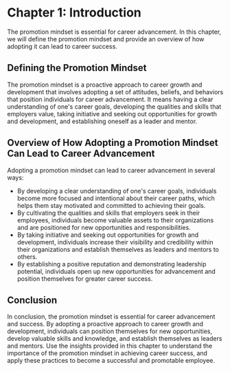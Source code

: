 Chapter 1: Introduction
=======================

The promotion mindset is essential for career advancement. In this chapter, we will define the promotion mindset and provide an overview of how adopting it can lead to career success.

Defining the Promotion Mindset
------------------------------

The promotion mindset is a proactive approach to career growth and development that involves adopting a set of attitudes, beliefs, and behaviors that position individuals for career advancement. It means having a clear understanding of one's career goals, developing the qualities and skills that employers value, taking initiative and seeking out opportunities for growth and development, and establishing oneself as a leader and mentor.

Overview of How Adopting a Promotion Mindset Can Lead to Career Advancement
---------------------------------------------------------------------------

Adopting a promotion mindset can lead to career advancement in several ways:

* By developing a clear understanding of one's career goals, individuals become more focused and intentional about their career paths, which helps them stay motivated and committed to achieving their goals.
* By cultivating the qualities and skills that employers seek in their employees, individuals become valuable assets to their organizations and are positioned for new opportunities and responsibilities.
* By taking initiative and seeking out opportunities for growth and development, individuals increase their visibility and credibility within their organizations and establish themselves as leaders and mentors to others.
* By establishing a positive reputation and demonstrating leadership potential, individuals open up new opportunities for advancement and position themselves for greater career success.

Conclusion
----------

In conclusion, the promotion mindset is essential for career advancement and success. By adopting a proactive approach to career growth and development, individuals can position themselves for new opportunities, develop valuable skills and knowledge, and establish themselves as leaders and mentors. Use the insights provided in this chapter to understand the importance of the promotion mindset in achieving career success, and apply these practices to become a successful and promotable employee.
